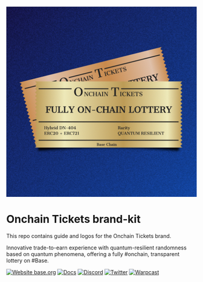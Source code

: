 ![Onchain Tickets](logo.png)

# Onchain Tickets brand-kit

This repo contains guide and logos for the Onchain Tickets brand.

Innovative trade-to-earn experience with quantum-resilient randomness based on quantum phenomena, offering a fully #onchain, transparent lottery on #Base.

[![Website base.org](https://img.shields.io/website-up-down-green-red/https/base.org.svg)](https://onchaintickets.xyz)
[![Docs](https://img.shields.io/badge/docs-up-green)](https://onchaintickets.gitbook.io/docs)
[![Discord](https://img.shields.io/discord/1220318827749965875?label=discord)](https://discord.gg/aKr5x2fa6u)
[![Twitter](https://img.shields.io/twitter/follow/OnchainTickets?style=social)](https://twitter.com/onchaintickets)
[![Warpcast](https://img.shields.io/badge/Warpcast-Follow-green)](https://warpcast.com/onchaintickets)
